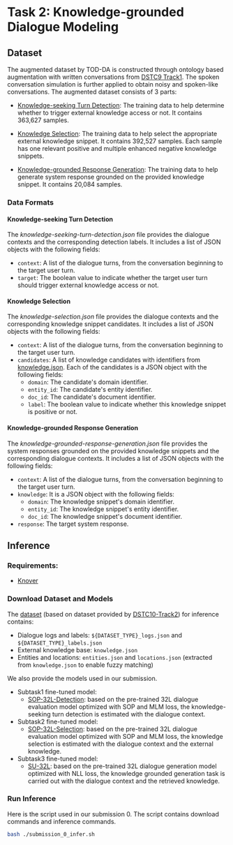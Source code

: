 # Task 2: Knowledge-grounded Dialogue Modeling

## Dataset
The augmented dataset by TOD-DA is constructed through ontology based augmentation with written conversations from [DSTC9 Track1](https://github.com/alexa/alexa-with-dstc9-track1-dataset). 
The spoken conversation simulation is further applied to obtain noisy and spoken-like conversations. The augmented dataset consists of 3 parts:

- [Knowledge-seeking Turn Detection](https://dialogue.bj.bcebos.com/Knover/projects/DSTC10-Track2/task2/knowledge-seeking-turn-detection.json): The training data to help determine whether to trigger external knowledge access or not.
It contains 363,627 samples.

- [Knowledge Selection](https://dialogue.bj.bcebos.com/Knover/projects/DSTC10-Track2/task2/knowledge-selection.json): The training data to help select the appropriate external knowledge snippet. 
It contains 392,527 samples. 
Each sample has one relevant positive and multiple enhanced negative knowledge snippets.
- [Knowledge-grounded Response Generation](https://dialogue.bj.bcebos.com/Knover/projects/DSTC10-Track2/task2/knowledge-grounded-response-generation.json): The training data to help generate system response grounded on the provided knowledge snippet. It contains 20,084 samples.

### Data Formats
#### Knowledge-seeking Turn Detection
The *knowledge-seeking-turn-detection.json* file provides the dialogue contexts and the corresponding detection labels. It includes a list of JSON objects with the following fields:

- `context`: A list of the dialogue turns, from the conversation beginning to the target user turn.
- `target`: The boolean value to indicate whether the target user turn should trigger external knowledge access or not.

#### Knowledge Selection
The *knowledge-selection.json* file provides the dialogue contexts and the corresponding knowledge snippet candidates. It includes a list of JSON objects with the following fields:

- `context`: A list of the dialogue turns, from the conversation beginning to the target user turn.
- `candidates`: A list of knowledge candidates with identifiers from [knowledge.json](https://github.com/alexa/alexa-with-dstc10-track2-dataset/blob/main/task2/data/knowledge.json).
Each of the candidates is a JSON object with the following fields:
    - `domain`: The candidate's domain identifier.
    - `entity_id`: The candidate's entity identifier.
    - `doc_id`: The candidate's document identifier.
    - `label`: The boolean value to indicate whether this knowledge snippet is positive or not.

#### Knowledge-grounded Response Generation
The *knowledge-grounded-response-generation.json* file provides the system responses grounded on the provided knowledge snippets and the corresponding dialogue contexts. It includes a list of JSON objects with the following fields:

- `context`: A list of the dialogue turns, from the conversation beginning to the target user turn.
- `knowledge`: It is a JSON object with the following fields:
    - `domain`: The knowledge snippet's domain identifier.
    - `entity_id`: The knowledge snippet's entity identifier.
    - `doc_id`: The knowledge snippet's document identifier.
- `response`: The target system response.

## Inference
### Requirements:
* [Knover](../..)

### Download Dataset and Models

The [dataset](https://dialogue.bj.bcebos.com/Knover/projects/DSTC10-Track2/task2/data.tar) (based on dataset provided by [DSTC10-Track2](https://github.com/alexa/alexa-with-dstc10-track2-dataset)) for inference contains:

* Dialogue logs and labels: `${DATASET_TYPE}_logs.json` and `${DATASET_TYPE}_labels.json`
* External knowledge base: `knowledge.json`
* Entities and locations: `entities.json` and `locations.json` (extracted from `knowledge.json` to enable fuzzy matching)

We also provide the models used in our submission.

* Subtask1 fine-tuned model:
    * [SOP-32L-Detection](https://dialogue.bj.bcebos.com/Knover/projects/DSTC10-Track2/task2/SOP-32L-Detection.tar): based on the pre-trained 32L dialogue evaluation model optimized with SOP and MLM loss, the knowledge-seeking turn detection is estimated with the dialogue context.
* Subtask2 fine-tuned model:
    * [SOP-32L-Selection](https://dialogue.bj.bcebos.com/Knover/projects/DSTC10-Track2/task2/SOP-32L-Selection.tar): based on the pre-trained 32L dialogue evaluation model optimized with SOP and MLM loss, the knowledge selection is estimated with the dialogue context and the external knowledge.
* Subtask3 fine-tuned model:
    * [SU-32L](https://dialogue.bj.bcebos.com/Knover/projects/DSTC10-Track2/task2/SU-32L.tar): based on the pre-trained 32L dialogue generation model optimized with NLL loss, the knowledge grounded generation task is carried out with the dialogue context and the retrieved knowledge.


### Run Inference
Here is the script used in our submission 0. The script contains download commands and inference commands.
```bash
bash ./submission_0_infer.sh
```

